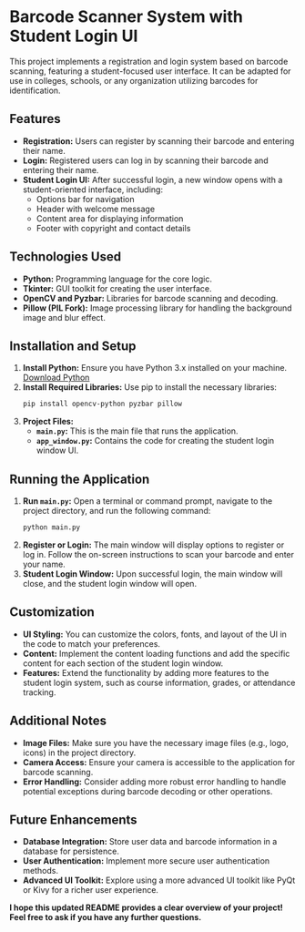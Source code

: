 # Barcode Scanner System with Student Login UI

This project implements a registration and login system based on barcode scanning, featuring a student-focused user interface. It can be adapted for use in colleges, schools, or any organization utilizing barcodes for identification.

## Features

*   **Registration:** Users can register by scanning their barcode and entering their name. 
*   **Login:**  Registered users can log in by scanning their barcode and entering their name.
*   **Student Login UI:** After successful login, a new window opens with a student-oriented interface, including:
    *   Options bar for navigation
    *   Header with welcome message
    *   Content area for displaying information
    *   Footer with copyright and contact details

## Technologies Used

*   **Python:** Programming language for the core logic.
*   **Tkinter:** GUI toolkit for creating the user interface.
*   **OpenCV and Pyzbar:** Libraries for barcode scanning and decoding. 
*   **Pillow (PIL Fork):** Image processing library for handling the background image and blur effect.

## Installation and Setup

1.  **Install Python:** Ensure you have Python 3.x installed on your machine. [Download Python](https://www.python.org/downloads/)
2.  **Install Required Libraries:** Use pip to install the necessary libraries:
    ```bash
    pip install opencv-python pyzbar pillow
    ```
3.  **Project Files:**
    *   **`main.py`:**  This is the main file that runs the application.
    *   **`app_window.py`:** Contains the code for creating the student login window UI. 

## Running the Application

1.  **Run `main.py`:** Open a terminal or command prompt, navigate to the project directory, and run the following command:
    ```bash
    python main.py
    ```
2.  **Register or Login:**  The main window will display options to register or log in. Follow the on-screen instructions to scan your barcode and enter your name.
3.  **Student Login Window:** Upon successful login, the main window will close, and the student login window will open. 

## Customization

*   **UI Styling:**  You can customize the colors, fonts, and layout of the UI in the code to match your preferences. 
*   **Content:** Implement the content loading functions and add the specific content for each section of the student login window. 
*   **Features:**  Extend the functionality by adding more features to the student login system, such as course information, grades, or attendance tracking. 

## Additional Notes

*   **Image Files:** Make sure you have the necessary image files (e.g., logo, icons) in the project directory. 
*   **Camera Access:** Ensure your camera is accessible to the application for barcode scanning. 
*   **Error Handling:**  Consider adding more robust error handling to handle potential exceptions during barcode decoding or other operations. 

## Future Enhancements

*   **Database Integration:** Store user data and barcode information in a database for persistence.
*   **User Authentication:** Implement more secure user authentication methods.
*   **Advanced UI Toolkit:** Explore using a more advanced UI toolkit like PyQt or Kivy for a richer user experience. 

**I hope this updated README provides a clear overview of your project! Feel free to ask if you have any further questions.**